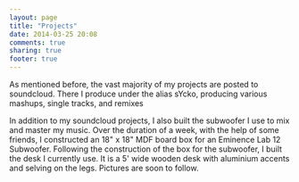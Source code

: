 ```yaml
---
layout: page
title: "Projects"
date: 2014-03-25 20:08
comments: true
sharing: true
footer: true
---
```

As mentioned before, the vast majority of my projects are posted to soundcloud. There I produce under the alias sYcko, producing various mashups, single tracks, and remixes

In addition to my soundcloud projects, I also built the subwoofer I use to mix and master my music. Over the duration of a week, with the help of some friends, I constructed an 18" x 18" MDF board box for an Eminence Lab 12 Subwoofer. Following the construction of the box for the subwoofer, I built the desk I currently use. It is a 5' wide wooden desk with aluminium accents and selving on the legs. Pictures are soon to follow.